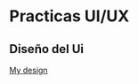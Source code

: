 # Practicas UI/UX

## Diseño del Ui 
[My design](https://www.figma.com/file/Gqcne2wMgyNc71u0qwzbtM/BluAB?node-id=0%3A1)
